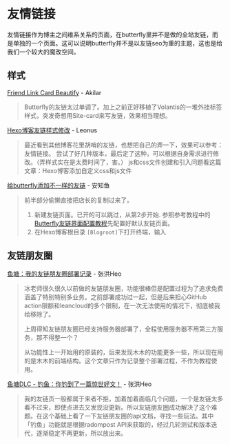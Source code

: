 # 友情链接

友情链接作为博主之间维系关系的页面，在butterfly里并不是做的全站友链，而是单独的一个页面。这可以说明butterfly并不是以友链seo为重的主题，这也是给我们一个较大的魔改空间。

## 样式

[Friend Link Card Beautify](https://akilar.top/posts/57291286/) - Akilar

> Butterfly的友链太过单调了。加上之前正好移植了Volantis的一堆外挂标签样式，突发奇想用Site-card来写友链，效果相当理想。

[Hexo博客友链样式修改](https://blog.leonus.cn/2022/link.html) - Leonus

> 最近看到其他博客花里胡哨的友链，也想把自己的弄一下，效果可以参考：友情链接。
> 尝试了好几种版本，最后定了这种，可以根据自身需求进行修改。（弄样式实在是太费时间了，害。）
> js和css文件创建和引入问题看这篇文章：Hexo博客添加自定义css和js文件

[给butterfly添加不一样的友链](https://anzhiy.cn/posts/292d.html) - 安知鱼

> 前半部分偷懒直接把店长的复制过来了。
>
> 1. 新建友链页面。已开的可以跳过，从第2步开始.
>    参照参考教程中的[Butterfly友链界面配置教程](https://butterfly.js.org/posts/dc584b87/#友情鏈接)先配置好默认友链页面。
> 2. 在Hexo博客根目录 `[Blogroot]`下打开终端，输入

## 友链朋友圈

[鱼塘：我的友链朋友圈部署记录](https://blog.zhheo.com/p/51d34920.html) - 张洪Heo

> 冰老师很久很久以前做的友链朋友圈，功能很棒但是配置过程为了追求免费涵盖了特别特别多业务。之前部署成功过一起，但是后来担心GitHub action限额和leancloud的多个限制，在一次无法使用的情况下，彻底被我给移除了。
>
> 上周得知友链朋友圈已经支持服务器部署了，全程使用服务器不用第三方服务，那不得整一个？
>
> 从功能性上一开始用的原装的，后来发现木木的功能更多一些，所以现在用的是木木的前端结构。这个文章只作为记录整个部署过程，不作为教程使用。

[鱼塘DLC - 钓鱼：你钓到了一篇惊世好文！](https://blog.zhheo.com/p/908df4e2.html) - 张洪Heo

> 我的友链页一般都属于来者不拒，加着加着面临几个问题，一个是友链太多看不过来，即使点进去又发现没更新。所以友链朋友圈成功解决了这个难题。在这个基础上看了一下友链朋友圈的api文档，寻找一些玩法。其中「钓鱼」功能就是根据radompost API来获取的，经过几轮测试和版本迭代，逐渐稳定不再更新，所以放出来。